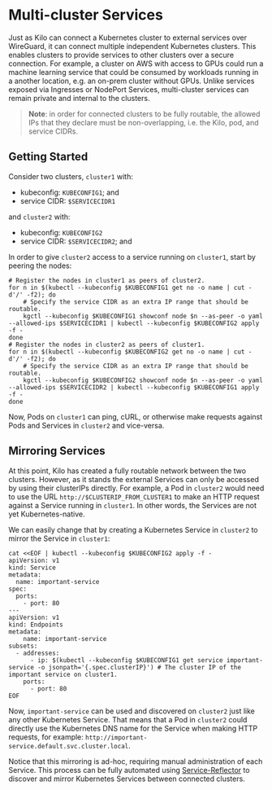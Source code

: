 # Multi-cluster Services

Just as Kilo can connect a Kubernetes cluster to external services over WireGuard, it can connect multiple independent Kubernetes clusters.
This enables clusters to provide services to other clusters over a secure connection.
For example, a cluster on AWS with access to GPUs could run a machine learning service that could be consumed by workloads running in a another location, e.g. an on-prem cluster without GPUs.
Unlike services exposed via Ingresses or NodePort Services, multi-cluster services can remain private and internal to the clusters.

> **Note**: in order for connected clusters to be fully routable, the allowed IPs that they declare must be non-overlapping, i.e. the Kilo, pod, and service CIDRs.

## Getting Started

Consider two clusters, `cluster1` with:
* kubeconfig: `KUBECONFIG1`; and
* service CIDR: `$SERVICECIDR1`

and `cluster2` with:
* kubeconfig: `KUBECONFIG2`
* service CIDR: `$SERVICECIDR2`; and

In order to give `cluster2` access to a service running on `cluster1`, start by peering the nodes:

```shell
# Register the nodes in cluster1 as peers of cluster2.
for n in $(kubectl --kubeconfig $KUBECONFIG1 get no -o name | cut -d'/' -f2); do
    # Specify the service CIDR as an extra IP range that should be routable.
    kgctl --kubeconfig $KUBECONFIG1 showconf node $n --as-peer -o yaml --allowed-ips $SERVICECIDR1 | kubectl --kubeconfig $KUBECONFIG2 apply -f -
done
# Register the nodes in cluster2 as peers of cluster1.
for n in $(kubectl --kubeconfig $KUBECONFIG2 get no -o name | cut -d'/' -f2); do
    # Specify the service CIDR as an extra IP range that should be routable.
    kgctl --kubeconfig $KUBECONFIG2 showconf node $n --as-peer -o yaml --allowed-ips $SERVICECIDR2 | kubectl --kubeconfig $KUBECONFIG1 apply -f -
done
```

Now, Pods on `cluster1` can ping, cURL, or otherwise make requests against Pods and Services in `cluster2` and vice-versa.

## Mirroring Services

At this point, Kilo has created a fully routable network between the two clusters.
However, as it stands the external Services can only be accessed by using their clusterIPs directly.
For example, a Pod in `cluster2` would need to use the URL `http://$CLUSTERIP_FROM_CLUSTER1` to make an HTTP request against a Service running in `cluster1`.
In other words, the Services are not yet Kubernetes-native.

We can easily change that by creating a Kubernetes Service in `cluster2` to mirror the Service in `cluster1`:

```shell
cat <<EOF | kubectl --kubeconfig $KUBECONFIG2 apply -f -
apiVersion: v1
kind: Service
metadata:
  name: important-service
spec:
  ports:
    - port: 80
---
apiVersion: v1
kind: Endpoints
metadata:
    name: important-service
subsets:
  - addresses:
      - ip: $(kubectl --kubeconfig $KUBECONFIG1 get service important-service -o jsonpath='{.spec.clusterIP}') # The cluster IP of the important service on cluster1.
    ports:
      - port: 80
EOF
```

Now, `important-service` can be used and discovered on `cluster2` just like any other Kubernetes Service.
That means that a Pod in `cluster2` could directly use the Kubernetes DNS name for the Service when making HTTP requests, for example: `http://important-service.default.svc.cluster.local`.

Notice that this mirroring is ad-hoc, requiring manual administration of each Service.
This process can be fully automated using [Service-Reflector](https://github.com/squat/service-reflector) to discover and mirror Kubernetes Services between connected clusters.
